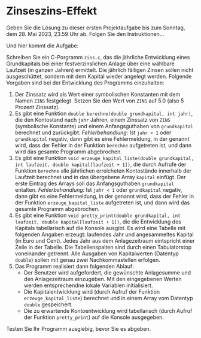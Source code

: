 # Zinseszins-Effekt

Geben Sie die Lösung zu dieser ersten Projektaufgabe bis zum Sonntag, dem 28. Mai 2023, 23.59 Uhr ab. Folgen Sie den Instruktionen...

Und hier kommt die Aufgabe:

Schreiben Sie ein C-Porgramm `zins.c`, das die jährliche Entwicklung eines Grundkapitals bei einer festverzinslichen Anlage über eine wählbare Laufzeit (in ganzen Jahren) ermittelt. Die jährlich fälligen Zinsen sollen nicht ausgeschüttet, sondern mit dem Kapital wieder angelegt werden. Folgende Vorgaben sind bei der Entwicklung des Programms einzuhalten:

1. Der Zinssatz wird als Wert einer symbolischen Konstanten mit dem Namen `ZINS` festgelegt. Setzen Sie den Wert von `ZINS` auf 5.0 (also 5 Prozent Zinssatz).
2. Es gibt eine Funktion `double berechne(double grundkapital, int jahr)`, die den Kontostand nach `jahr` Jahren, einem Zinssatz von `ZINS` (symbolische Konstante) und einem Anfangsguthaben von `grundkapital` berechnet und zurückgibt.
*Fehlerbehandlung:* Ist `jahr < 1` oder `grundkapital` negativ, dann gibt es eine Fehlermeldung, in der genannt wird, dass der Fehler in der Funktion `berechne` aufgetreten ist, und dann wird das gesamte Programm abgebrochen.
3. Es gibt eine Funktion `void erzeuge_kapital_liste(double grundkapital, int laufzeit, double kapital[laufzeit + 1])`, die durch Aufrufe der Funktion `berechne` alle jährlichen erreicheten Kontostände innerhalb der Laufzeit berechnet und in das übergebene Array `kapital` einfügt. Der erste Eintrag des Arrays soll das Anfangsguthaben `grundkapital` entalten.
*Fehlerbehandlung:* Ist `jahr < 1` oder `grundkapital` negativ, dann gibt es eine Fehlermeldung, in der genannt wird, dass der Fehler in der Funktion `erzeuge_kapital_liste` aufgetreten ist, und dann wird das gesamte Programm abgebrochen.
4. Es gibt eine Funktion `void pretty_print(double grundkapital, int laufzeit, double kapital[laufzeit + 1])`, die die Entwicklung des Kapitals tabellarisch auf die Konsole ausgibt. Es wird eine Tabelle mit folgenden Angaben erzeugt:
laufendes Jahr und angesammeltes Kapital (in Euro und Cent).
Jedes Jahr aus dem Anlagezeitraum eintspricht einer Zeile in der Tabelle. 
Die Tabellenspalten sind durch einen Tabulatorstop voneinander getrennt.
Alle Ausgaben von Kapitalwerten (Datentyp `double`) sollen mit genau zwei Nachkommastellen erfolgen.
5. Das Programm realisiert dann folgenden Ablauf:
     - Der Benutzer wird aufgefordert, die gewünschte Anlagesumme und den Anlagezeitraum einzugeben. Mit den eingegebenen Werten werden entsprechendne lokale Variablen initialisiert.
     - Die Kapitalentwicklung wird (durch Aufruf der Funktion `erzeuge_kapital_liste`) berechnet und in einem Array vom Datentyp `double` gespeichert.
     - Die zu erwartende Kontoentwicklung wird tabellarisch (durch Aufruf der Funktion `pretty_print`) auf die Konsole ausgegeben.

Testen Sie Ihr Programm ausgiebig, bevor Sie es abgeben.
